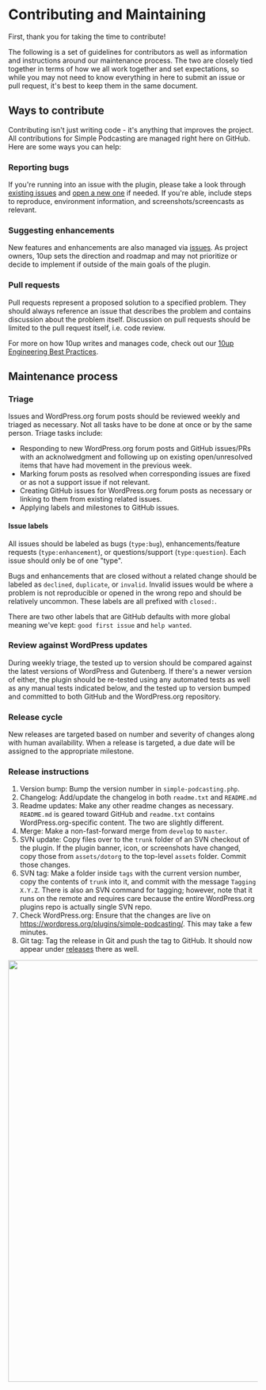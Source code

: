 # Contributing and Maintaining

First, thank you for taking the time to contribute!

The following is a set of guidelines for contributors as well as information and instructions around our maintenance process. The two are closely tied together in terms of how we all work together and set expectations, so while you may not need to know everything in here to submit an issue or pull request, it's best to keep them in the same document.

## Ways to contribute

Contributing isn't just writing code - it's anything that improves the project. All contributions for Simple Podcasting are managed right here on GitHub. Here are some ways you can help:

### Reporting bugs

If you're running into an issue with the plugin, please take a look through [existing issues](https://github.com/10up/simple-podcasting/issues) and [open a new one](https://github.com/10up/simple-podcasting/issues/new) if needed. If you're able, include steps to reproduce, environment information, and screenshots/screencasts as relevant.

### Suggesting enhancements

New features and enhancements are also managed via [issues](https://github.com/10up/simple-podcasting/issues). As project owners, 10up sets the direction and roadmap and may not prioritize or decide to implement if outside of the main goals of the plugin.

### Pull requests

Pull requests represent a proposed solution to a specified problem. They should always reference an issue that describes the problem and contains discussion about the problem itself. Discussion on pull requests should be limited to the pull request itself, i.e. code review.

For more on how 10up writes and manages code, check out our [10up Engineering Best Practices](https://10up.github.io/Engineering-Best-Practices/).

## Maintenance process

### Triage

Issues and WordPress.org forum posts should be reviewed weekly and triaged as necessary. Not all tasks have to be done at once or by the same person. Triage tasks include:

* Responding to new WordPress.org forum posts and GitHub issues/PRs with an acknolwedgment and following up on existing open/unresolved items that have had movement in the previous week.
* Marking forum posts as resolved when corresponding issues are fixed or as not a support issue if not relevant.
* Creating GitHub issues for WordPress.org forum posts as necessary or linking to them from existing related issues.
* Applying labels and milestones to GitHub issues.

#### Issue labels

All issues should be labeled as bugs (`type:bug`), enhancements/feature requests (`type:enhancement`), or questions/support (`type:question`). Each issue should only be of one "type".

Bugs and enhancements that are closed without a related change should be labeled as `declined`, `duplicate`, or `invalid`. Invalid issues would be where a problem is not reproducible or opened in the wrong repo and should be relatively uncommon. These labels are all prefixed with `closed:`.

There are two other labels that are GitHub defaults with more global meaning we've kept: `good first issue` and `help wanted`.

### Review against WordPress updates

During weekly triage, the tested up to version should be compared against the latest versions of WordPress and Gutenberg. If there's a newer version of either, the plugin should be re-tested using any automated tests as well as any manual tests indicated below, and the tested up to version bumped and committed to both GitHub and the WordPress.org repository.

### Release cycle

New releases are targeted based on number and severity of changes along with human availability. When a release is targeted, a due date will be assigned to the appropriate milestone.

### Release instructions

1. Version bump: Bump the version number in `simple-podcasting.php`.
2. Changelog: Add/update the changelog in both `readme.txt` and `README.md`
3. Readme updates: Make any other readme changes as necessary. `README.md` is geared toward GitHub and `readme.txt` contains WordPress.org-specific content. The two are slightly different.
4. Merge: Make a non-fast-forward merge from `develop` to `master`.
5. SVN update: Copy files over to the `trunk` folder of an SVN checkout of the plugin. If the plugin banner, icon, or screenshots have changed, copy those from `assets/dotorg` to the top-level `assets` folder. Commit those changes.
6. SVN tag: Make a folder inside `tags` with the current version number, copy the contents of `trunk` into it, and commit with the message `Tagging X.Y.Z`. There is also an SVN command for tagging; however, note that it runs on the remote and requires care because the entire WordPress.org plugins repo is actually single SVN repo.
7. Check WordPress.org: Ensure that the changes are live on https://wordpress.org/plugins/simple-podcasting/. This may take a few minutes.
8. Git tag: Tag the release in Git and push the tag to GitHub. It should now appear under [releases](https://github.com/10up/simple-podcasting/releases) there as well.

<p align="center">
<a href="http://10up.com/contact/"><img src="https://10updotcom-wpengine.s3.amazonaws.com/uploads/2016/10/10up-Github-Banner.png" width="850"></a>
</p>
